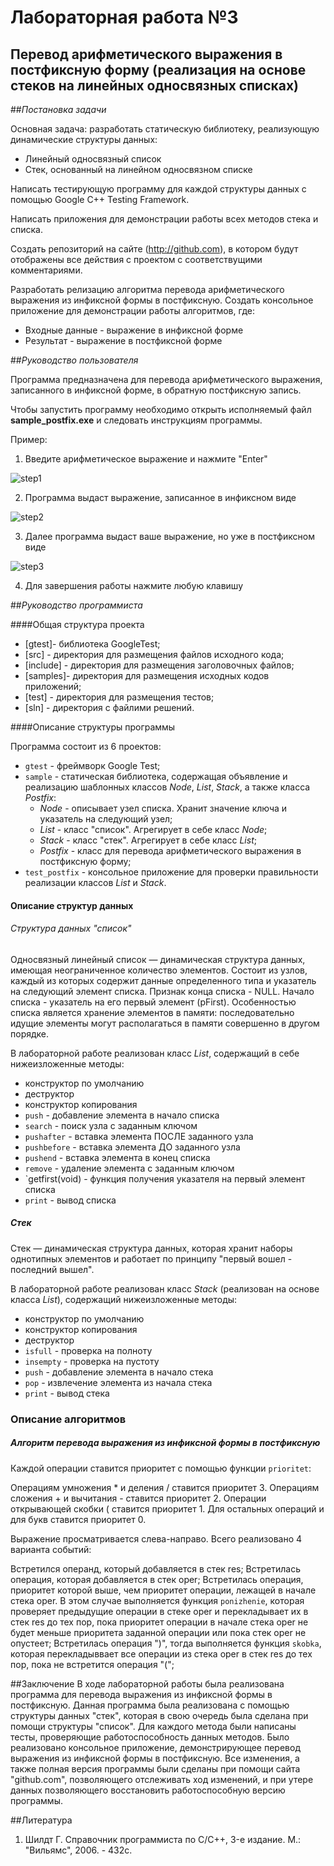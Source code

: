 # Лабораторная работа №3

## Перевод арифметического выражения в постфиксную форму (реализация на основе стеков на линейных односвязных списках)

##*Постановка задачи*

Основная задача: разработать статическую библиотеку, реализующую динамические структуры данных:

- Линейный односвязный список
- Стек, основанный на линейном односвязном списке

Написать тестирующую программу для каждой структуры данных с помощью Google C++ Testing Framework.

Написать приложения для демонстрации работы всех методов стека и списка.

Создать репозиторий на сайте (http://github.com), в котором будут отображены все действия с проектом с соответствущими комментариями.

Разработать релизацию алгоритма перевода арифметического выражения из инфиксной формы в постфиксную. Создать консольное приложение для демонстрации работы алгоритмов, где:
- Входные данные - выражение в инфиксной форме
- Результат - выражение в постфиксной форме

##*Руководство пользователя*

Программа предназначена для перевода арифметического выражения, записанного в инфиксной форме, в обратную постфиксную запись.

Чтобы запустить программу необходимо открыть исполняемый файл **sample_postfix.exe** и следовать инструкциям программы.

Пример:

1) Введите арифметическое выражение и нажмите "Enter"

![step1](/Rept/1.png)

2) Программа выдаст выражение, записанное в инфиксном виде

![step2](/Rept/2.png)

3) Далее программа выдаст ваше выражение, но уже в постфиксном виде 

![step3](/Rept/3.png)

4) Для завершения работы нажмите любую клавишу


##*Руководство программиста*

####Общая структура проекта

- [gtest]- библиотека GoogleTest;
- [src] - директория для размещения файлов исходного кода;
- [include] - директория для размещения заголовочных файлов;
- [samples]- директория для размещения исходных кодов приложений;
- [test] - директория для размещения тестов;
- [sln] - директория с файлими решений.


####Описание структуры программы

Программа состоит из 6 проектов:

* `gtest` - фреймворк Google Test;
* `sample` - статическая библиотека, содержащая объявление и реализацию шаблонных классов *Node*, *List*, *Stack*, а также класса *Postfix*:
	* *Node* - описывает узел списка. Хранит значение ключа и указатель на следующий узел;
	* *List* - класс "список". Агрегирует в себе класс *Node*;
	* *Stack* - класс "стек". Агрегирует в себе класс *List*;
	* *Postfix* - класс для перевода арифметического выражения в постфиксную форму;
* `test_postfix` - консольное приложение для проверки правильности реализации классов *List* и *Stack*.

#### Описание структур данных

###### Структура данных "список"

Односвязный линейный список — динамическая структура данных, имеющая неограниченное количество элементов. Состоит из узлов, каждый из которых содержит данные определенного типа и указатель на следующий элемент списка. Признак конца списка - NULL. Начало списка - указатель на его первый элемент (pFirst). Особенностью списка является хранение элементов в памяти: последовательно идущие элементы могут располагаться в памяти совершенно в другом порядке.


В лабораторной работе реализован класс *List*, содержащий в себе нижеизложенные методы:

- конструктор по умолчанию
- деструктор
- конструктор копирования
- `push` - добавление элемента в начало списка
- `search` - поиск узла с заданным ключом
- `pushafter` - вставка элемента ПОСЛЕ заданного узла
- `pushbefore` - вставка элемента ДО заданного узла
- `pushend` - вставка элемента в конец списка
- `remove` - удаление элемента с заданным ключом
- `getfirst(void) - функция получения указателя на первый элемент списка
- `print` - вывод списка

##### Стек

Стек — динамическая структура данных, которая хранит наборы однотипных элементов и работает по принципу "первый вошел - последний вышел".


В лабораторной работе реализован класс *Stack* (реализован на основе класса *List*), содержащий нижеизложенные методы:

- конструктор по умолчанию
- конструктор копирования
- деструктор
- `isfull` - проверка на полноту
- `insempty` - проверка на пустоту
- `push` - добавление элемента в начало стека
- `pop` - извлечение элемента из начала стека
- `print` - вывод стека


### Описание алгоритмов
##### Алгоритм перевода выражения из инфиксной формы в постфиксную


Каждой операции ставится приоритет с помощью функции `prioritet`:

Операциям умножения * и деления / ставится приоритет 3.
Операциям сложения + и вычитания - ставится приоритет 2.
Операции открывающей скобки ( ставится приоритет 1.
Для остальных операций и для букв ставится приоритет 0.

Выражение просматривается слева-направо. Всего реализовано 4 варианта событий:

Встретился операнд, который добавляется в стек res;
Встретилась операция, которая добавляется в стек oper;
Встретилась операция, приоритет которой выше, чем приоритет операции, лежащей в начале стека oper. В этом случае выполняется функция `ponizhenie`, которая проверяет предыдущие операции в стеке oper и перекладывает их в стек res до тех пор, пока приоритет операции в начале стека oper не будет меньше приоритета заданной операции или пока стек oper не опустеет;
Встретилась операция ")", тогда выполняется функция `skobka`, которая перекладыввает все операции из стека oper в стек res до тех пор, пока не встретится операция "(";


##Заключение
В ходе лабораторной работы была реализована программа для перевода выражения из инфиксной формы в постфиксную. Данная программа была реализована с помощью структуры данных "стек", которая в свою очередь была сделана при помощи структуры "список". Для каждого метода были написаны тесты, проверяющие работоспособность данных методов. Было реализовано консольное приложение, демонстрирующее перевод выражения из инфиксной формы в постфиксную. Все изменения, а также полная версия программы были сделаны при помощи сайта "github.com", позволяющего отслеживать ход изменений, и при утере данных позволяющего восстановить работоспособную версию программы.

##Литература
1. Шилдт Г. Справочник программиста по C/C++, 3-е издание. М.: "Вильямс", 2006. - 432с.
